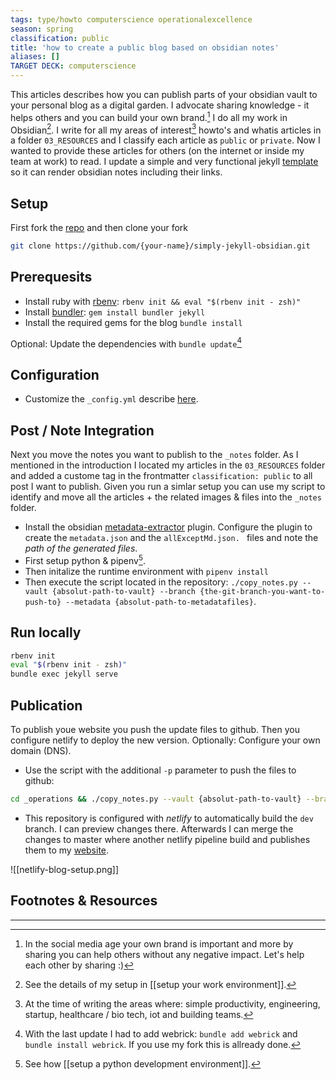 ```yaml
---
tags: type/howto computerscience operationalexcellence
season: spring
classification: public
title: 'how to create a public blog based on obsidian notes'
aliases: []
TARGET DECK: computerscience
---
```


This articles describes how you can publish parts of your obsidian vault to your personal blog as a digital garden. I advocate sharing knowledge - it helps others and you can build your own brand.[^1] I do all my work in Obsidian[^2]. I write for all my areas of interest[^3] howto's and whatis articles in a folder `03_RESOURCES` and I classify each article as `public`  or `private`. Now I wanted to provide these articles for others (on the internet or inside my team at work) to read. I update a  simple and very functional jekyll [template](https://github.com/dennisseidel/simply-jekyll-obsidian) so it can render obsidian notes including their links.   


## Setup 

First fork the [repo](https://github.com/dennisseidel/simply-jekyll-obsidian) and then clone your fork

```bash
git clone https://github.com/{your-name}/simply-jekyll-obsidian.git
```

## Prerequesits

- Install ruby with [rbenv](https://www.ruby-lang.org/de/documentation/installation/#rbenv): `rbenv init && eval "$(rbenv init - zsh)"`  
- Install [bundler](https://bundler.io/): `gem install bundler jekyll`
- Install the required gems for the blog `bundle install` 

Optional: Update the dependencies with `bundle update`[^4]  

## Configuration

- Customize the `_config.yml` describe [here](https://github.com/dennisseidel/simply-jekyll-obsidian/blob/master/_config.yml). 

## Post / Note Integration

Next you move the notes you want to publish to the `_notes` folder.  As I mentioned in the introduction I located my articles in the `03_RESOURCES` folder and added a custome tag in the frontmatter `classification: public` to all post I want to publish. Given you run a simlar setup you can use my script to identify and move all the articles + the related images & files into the `_notes` folder. 

- Install the obsidian [metadata-extractor](https://github.com/kometenstaub/metadata-extractor) plugin. Configure the plugin to create the `metadata.json` and the `allExceptMd.json. ` files and note the *path of the generated files*. 
- First setup python & pipenv[^5]. 
- Then initalize the runtime environment with `pipenv install`
- Then execute the script located in the repository: `./copy_notes.py --vault {absolut-path-to-vault} --branch {the-git-branch-you-want-to-push-to} --metadata {absolut-path-to-metadatafiles}`. 

## Run locally

```bash
rbenv init
eval "$(rbenv init - zsh)"
bundle exec jekyll serve
```

## Publication

To publish youe website you push the update files to github. Then you configure netlify to deploy the new version. Optionally: Configure your own domain (DNS).

* Use the script with the additional `-p`  parameter to push the files to github: 
```bash
cd _operations && ./copy_notes.py --vault {absolut-path-to-vault} --branch {the-git-branch-you-want-to-push-to} --metadata {absolut-path-to-metadatafiles} -p
```
* This repository is configured with *netlify* to automatically build the `dev` branch. I can preview changes there. Afterwards I can merge the changes to master where another netlify pipeline build and publishes them to my [website](https://dennisseidel.de/).

![[netlify-blog-setup.png]]

## Footnotes & Resources

---

[^1]: In the social media age your own brand is important and more by sharing you can help others without any negative impact. Let's help each other by sharing :)  
[^2]: See the details of my setup in [[setup your work environment]].
[^3]: At the time of writing the areas where: simple productivity, engineering, startup, healthcare / bio tech, iot and building teams.  
[^4]: With the last update I had to add webrick: `bundle add webrick` and `bundle install webrick`. If you use my fork this is allready done.  
[^5]: See how [[setup a python development environment]].